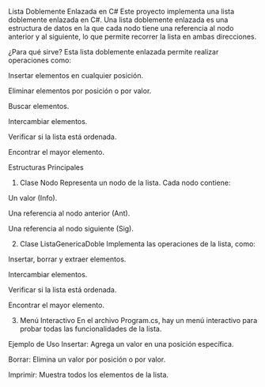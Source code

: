 Lista Doblemente Enlazada en C#
Este proyecto implementa una lista doblemente enlazada en C#. Una lista doblemente enlazada es una estructura de datos en la que cada nodo tiene una referencia al nodo anterior y al siguiente, lo que permite recorrer la lista en ambas direcciones.

¿Para qué sirve?
Esta lista doblemente enlazada permite realizar operaciones como:

Insertar elementos en cualquier posición.

Eliminar elementos por posición o por valor.

Buscar elementos.

Intercambiar elementos.

Verificar si la lista está ordenada.

Encontrar el mayor elemento.

Estructuras Principales
1. Clase Nodo
Representa un nodo de la lista. Cada nodo contiene:

Un valor (Info).

Una referencia al nodo anterior (Ant).

Una referencia al nodo siguiente (Sig).

2. Clase ListaGenericaDoble
Implementa las operaciones de la lista, como:

Insertar, borrar y extraer elementos.

Intercambiar elementos.

Verificar si la lista está ordenada.

Encontrar el mayor elemento.

3. Menú Interactivo
En el archivo Program.cs, hay un menú interactivo para probar todas las funcionalidades de la lista.

Ejemplo de Uso
Insertar: Agrega un valor en una posición específica.

Borrar: Elimina un valor por posición o por valor.

Imprimir: Muestra todos los elementos de la lista.
